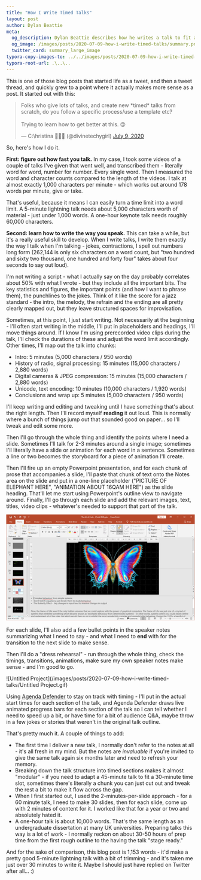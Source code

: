 ```yaml
---
title: "How I Write Timed Talks"
layout: post
author: Dylan Beattie
meta: 
  og_description: Dylan Beattie describes how he writes a talk to fit a specific time
  og_image: /images/posts/2020-07-09-how-i-write-timed-talks/summary.png
  twitter_card: summary_large_image
typora-copy-images-to: ../../images/posts/2020-07-09-how-i-write-timed-talks
typora-root-url: .\..\..
---
```


This is one of those blog posts that started life as a tweet, and then a tweet thread, and quickly grew to a point where it actually makes more sense as a post. It started out with this:

<blockquote class="twitter-tweet"><p lang="en" dir="ltr">Folks who give lots of talks, and create new *timed* talks from scratch, do you follow a specific process/use a template etc? <br><br>Trying to learn how to get better at this. 🙃</p>&mdash; C:\hristina 👩🏽‍💻 (@divinetechygirl) <a href="https://twitter.com/divinetechygirl/status/1281260967423283200?ref_src=twsrc%5Etfw">July 9, 2020</a></blockquote> <script async src="https://platform.twitter.com/widgets.js" charset="utf-8"></script>

So, here's how I do it.

**First: figure out how fast you talk.** In my case, I took some videos of a couple of talks I've given that went well, and transcribed them - literally word for word, number for number. Every single word. Then I measured the word and character counts compared to the length of the videos. I talk at almost exactly 1,000 characters per minute - which works out around 178 words per minute, give or take.

That's useful, because it means I can easily turn a time limit into a word limit. A 5-minute lightning talk needs about 5,000 characters worth of material - just under 1,000 words. A one-hour keynote talk needs roughly 60,000 characters.

**Second: learn how to write the way you speak.** This can take a while, but it's a really useful skill to develop. When I write talks, I write them exactly the way I talk when I'm talking - jokes, contractions, I spell out numbers long form (262,144 is only six characters on a word count, but "two hundred and sixty two thousand, one hundred and forty four" takes about four seconds to say out loud).

I'm not writing a script - what I actually say on the day probably correlates about 50% with what I wrote - but they include all the important bits. The key statistics and figures, the important points (and how I want to phrase them), the punchlines to the jokes. Think of it like the score for a jazz standard - the intro, the melody, the refrain and the ending are all pretty clearly mapped out, but they leave structured spaces for improvisation.

Sometimes, at this point, I just start writing. Not necessarily at the beginning - I'll often start writing in the middle, I'll put in placeholders and headings, I'll move things around. If I know I'm using prerecorded video clips during the talk, I'll check the durations of these and adjust the word limit accordingly. Other times, I'll map out the talk into chunks:

* Intro: 5 minutes (5,000 characters / 950 words)
* History of radio, signal processing: 15 minutes (15,000 characters / 2,880 words)
* Digital cameras & JPEG compression: 15 minutes (15,000 characters / 2,880 words)
* Unicode, text encoding: 10 minutes (10,000 characters /  1,920 words)
* Conclusions and wrap up: 5 minutes (5,000 characters / 950 words)

I'll keep writing and editing and tweaking until I have something that's about the right length. Then I'll record myself **reading** it out loud. This is normally where a bunch of things jump out that sounded good on paper... so I'll tweak and edit some more.

Then I'll go through the whole thing and identify the points where I need a slide. Sometimes I'll talk for 2-3 minutes around a single image; sometimes I'll literally have a slide or animation for each word in a sentence. Sometimes a line or two becomes the storyboard for a piece of animation I'll create.

Then I'll fire up an empty Powerpoint presentation, and for each chunk of prose that accompanies a slide, I'll paste that chunk of text onto the Notes area on the slide and put in a one-line placeholder ("PICTURE OF ELEPHANT HERE", "ANIMATION ABOUT 16QAM HERE") as the slide heading. That'll let me start using Powerpoint's outline view to navigate around. Finally, I'll go through each slide and add the relevant images, text, titles, video clips - whatever's needed to support that part of the talk.

![image-20200709180850917](/images/posts/2020-07-09-how-i-write-timed-talks/image-20200709180850917.png)

For each slide, I'll also add a few bullet points in the speaker notes summarizing what I need to say - and what I need to **end** with for the transition to the next slide to make sense. 

Then I'll do a "dress rehearsal" - run through the whole thing, check the timings, transitions, animations, make sure my own speaker notes make sense - and I'm good to go.

![Untitled Project](/images/posts/2020-07-09-how-i-write-timed-talks/Untitled Project.gif)

<figcaption>Using <a href="https://agendadefender.app/>AgendaDefender.app</a> to keep track of time during a talk</figcaption>

When I'm actually giving a talk, I'll use a tool I built called [Agenda Defender](https://agendadefender.app) to stay on track with timing - I'll put in the actual start times for each section of the talk, and Agenda Defender draws live animated progress bars for each section of the talk so I can tell whether I need to speed up a bit, or have time for a bit of audience Q&A, maybe throw in a few jokes or stories that weren't in the original talk outline.

That's pretty much it. A couple of things to add:

* The first time I deliver a new talk, I normally don't refer to the notes at all - it's all fresh in my mind. But the notes are *invaluable* if you're invited to give the same talk again six months later and need to refresh your memory.
* Breaking down the talk structure into timed sections makes it almost "modular" - if you need to adapt a 45-minute talk to fit a 30-minute time slot, sometimes there's literally a chunk you can just cut out and tweak the rest a bit to make it flow across the gap.
* When I first started out, I used the 2-minutes-per-slide approach - for a 60 minute talk, I need to make 30 slides, then for each slide, come up with 2 minutes of content for it. I worked like that for a year or two and absolutely hated it.
* A one-hour talk is about 10,000 words. That's the same length as an undergraduate dissertation at many UK universities. Preparing talks this way is a lot of work - I normally reckon on about 30-50 hours of prep time from the first rough outline to the having the talk "stage ready."

And for the sake of comparison, this blog post is 1,153 words - it'd make a pretty good 5-minute lightning talk with a bit of trimming - and it's taken me just over 30 minutes to write it. Maybe I should just have replied on Twitter after all... :)